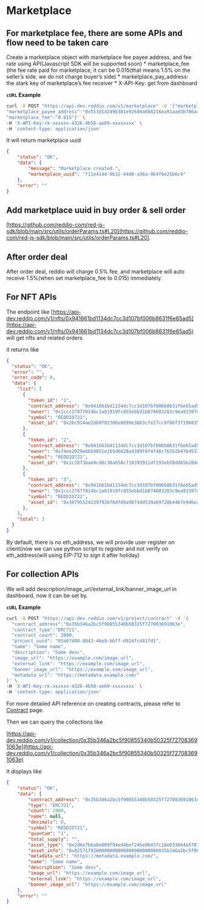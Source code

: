 # Marketplace

## For marketplace fee, there are some APIs and flow need to be taken care

Create a marketplace object with marketplace fee payee address, and fee rate using API(Javascript SDK will be supported soon)
    * marketplace_fee (the fee rate paid for marketplace, it can be 0.015(that means 1.5% on the seller’s side. we do not charge buyer’s side)
    * marketplace_pay_address: the stark key of marketplace’s fee receiver
    * X-API-Key: get from dashboard 

**`cURL` Example**
```sh
curl -X POST "https://api-dev.reddio.com/v1/marketplace" -d '{"marketplace_name":"Reddio2",
"marketplace_payee_address":"0x553d1d249b381e92649a6b8216ea91aad3b786a412536b82aa39f02177f897d",
"marketplace_fee":"0.015"}' \
-H 'X-API-Key:rk-xxxxxx-4326-4b58-ae69-xxxxxxxx' \
-H 'content-type: application/json'
```

It will return marketplace uuid

```json
{
	"status": "OK",
	"data": {
		"message": "Marketplace created.",
		"marketplace_uuid": "f11e414d-0b32-44d0-a36a-964f6e25b6c4"
	},
	"error": ""
}
```

## Add marketplace uuid in buy order & sell order

[https://github.com/reddio-com/red-js-sdk/blob/main/src/utils/orderParams.ts#L20](https://github.com/reddio-com/red-js-sdk/blob/main/src/utils/orderParams.ts#L20).

## After order deal
After order deal, reddio will charge 0.5% fee, and marketplace will auto receive 1.5%(when set marketplace_fee to 0.015) immediately.

## For NFT APIs

The endpoint like [https://api-dev.reddio.com/v1/nfts/0x941661bd1134dc7cc3d107bf006b8631f6e65ad5](https://api-dev.reddio.com/v1/nfts/0x941661bd1134dc7cc3d107bf006b8631f6e65ad5) will get nfts and related orders

it returns like

```json
{
  "status": "OK",
  "error": "",
  "error_code": 0,
  "data": {
    "list": [
      {
        "token_id": "1",
        "contract_address": "0x941661bd1134dc7cc3d107bf006b8631f6e65ad5",
        "owner": "0x1ccc27877014bc1a81919fc855ebbd1b874603283c9ea93397d970b0704e581",
        "symbol": "REDDIO721",
        "asset_id": "0x26c914ae2db0f02306e8699e3bb3cfe27cc9f86f3f196835e428bf7a5106fa2"
      },
      {
        "token_id": "2",
        "contract_address": "0x941661bd1134dc7cc3d107bf006b8631f6e65ad5",
        "owner": "0x74ee2029ebbb9051e165d6628a4389f8f4f46c76352b47b45336ea3c760c841",
        "symbol": "REDDIO721",
        "asset_id": "0x1c2873bae9cd0c38a658c710393911df193eb58dd65b20dd3b6b016b77b19e0"
      },
      {
        "token_id": "3",
        "contract_address": "0x941661bd1134dc7cc3d107bf006b8631f6e65ad5",
        "owner": "0x1ccc27877014bc1a81919fc855ebbd1b874603283c9ea93397d970b0704e581",
        "symbol": "REDDIO721",
        "asset_id": "0x30795524239792b76df89a90744d539a69728b4467e946e295d0a8216607338"
      },
    ],
    "total": 3
  }
}
```

By default, there is no eth_address, we will provide user register on client(now we can use python script to register and not verify on eth_address(will using EIP-712 to sign it after holiday)

## For collection APIs

We will add description/image_url/external_link/banner_image_url in dashboard, now it can be set by.
 
**`cURL` Example**
```sh
curl -X POST "https://api-dev.reddio.com/v1/project/contract" -d '{
  "contract_address":"0x35b346a2bc5f90855340b50325f727083691063e",
  "contract_type":"ERC721",
  "contract_count": 2000,
  "project_uuid": "05a07400-8043-46e9-bbff-d924fcd41fd1",
  "name": "Some name",
  "description": "Some desc",
  "image_url": "https://example.com/image_url",
  "external_link": "https://example.com/image_url",
  "banner_image_url": "https://example.com/image_url",
  "metadata_url": "https://metadata.example.com/"
}' \
-H 'X-API-Key:rk-xxxxxx-4326-4b58-ae69-xxxxxxxx' \
-H 'content-type: application/json'
```

For more detailed API reference on creating contracts, please refer to [Contract](contract) page.

Then we can query the collections like

[https://api-dev.reddio.com/v1/collection/0x35b346a2bc5f90855340b50325f727083691063e](https://api-dev.reddio.com/v1/collection/0x35b346a2bc5f90855340b50325f727083691063e)

It displays like

```json
{
	"status": "OK",
	"data": {
		"contract_address": "0x35b346a2bc5f90855340b50325f727083691063e",
		"type": "ERC721",
		"count": 2000,
		"name": null,
		"decimals": 0,
		"symbol": "REDDIO721",
		"quantum": "1",
		"total_supply": "",
		"asset_type": "0x2d6e7b6a8e809f94ed4bef245e06437c18e033044a5787e15eda57be47929f",
		"asset_info": "0x0257179200000000000000000000000035b346a2bc5f90855340b50325f727083691063e",
		"metadata_url": "https://metadata.example.com/",
		"name": "Some name",
		"description": "Some desc",
		"image_url": "https://example.com/image_url",
		"external_link": "https://example.com/image_url",
		"banner_image_url": "https://example.com/image_url"
	},
	"error": ""
}
```